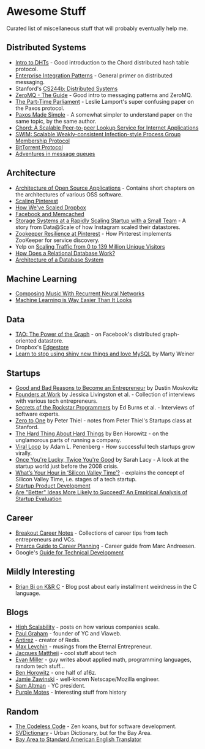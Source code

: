 # Awesome Stuff
Curated list of miscellaneous stuff that will probably eventually help me.

## Distributed Systems
* [Intro to DHTs](http://www.freedomlayer.org/articles/dht_intro.html) - Good introduction to the Chord distributed hash table protocol.
* [Enterprise Integration Patterns](http://www.enterpriseintegrationpatterns.com/toc.html) - General primer on distributed messaging.
* Stanford's [CS244b: Distributed Systems](http://www.scs.stanford.edu/14au-cs244b/)
* [ZeroMQ - The Guide](http://zguide.zeromq.org/page:all) - Good intro to messaging patterns and ZeroMQ.
* [The Part-Time Parliament](http://research.microsoft.com/en-us/um/people/lamport/pubs/lamport-paxos.pdf) - Leslie Lamport's super confusing paper on the Paxos protocol.
* [Paxos Made Simple](http://research.microsoft.com/en-us/um/people/lamport/pubs/paxos-simple.pdf) - A somewhat simpler to understand paper on the same topic, by the same author.
* [Chord: A Scalable Peer-to-peer Lookup Service for Internet Applications](http://pdos.csail.mit.edu/papers/chord:sigcomm01/chord_sigcomm.pdf)
* [SWIM: Scalable Weakly-consistent Infection-style Process Group Membership Protocol](https://www.cs.cornell.edu/~asdas/research/dsn02-swim.pdf)
* [BitTorrent Protocol](http://jonas.nitro.dk/bittorrent/bittorrent-rfc.html)
* [Adventures in message queues](http://antirez.com/news/88)

## Architecture
* [Architecture of Open Source Applications](http://aosabook.org/en/index.html) - Contains short chapters on the architectures of various OSS software.
* [Scaling Pinterest](https://www.youtube.com/watch?v=jQNCuD_hxdQ)
* [How We've Scaled Dropbox](https://www.youtube.com/watch?v=PE4gwstWhmc)
* [Facebook and Memcached](https://www.youtube.com/watch?v=UH7wkvcf0ys)
* [Storage Systems at a Rapidly Scaling Startup with a Small Team](https://www.youtube.com/watch?v=bLyv8zKa5DU) - A story from Data@Scale of how Instagram scaled their datastores.
* [Zookeeper Resilience at Pinterest](http://engineering.pinterest.com/post/77933733851/zookeeper-resilience-at-pinterest) - How Pinterest implements ZooKeeper for service discovery.
* Yelp on [Scaling Traffic from 0 to 139 Million Unique Visitors](http://engineeringblog.yelp.com/2014/10/scaling-traffic-from-0-to-139-million-unique-visitors.html)
* [How Does a Relational Database Work?](http://coding-geek.com/how-databases-work/)
* [Architecture of a Database System](http://db.cs.berkeley.edu/papers/fntdb07-architecture.pdf)

## Machine Learning
* [Composing Music With Recurrent Neural Networks](http://www.hexahedria.com/2015/08/03/composing-music-with-recurrent-neural-networks/)
* [Machine Learning is Way Easier Than It Looks](https://blog.intercom.io/machine-learning-way-easier-than-it-looks/)

## Data
* [TAO: The Power of the Graph](https://www.facebook.com/notes/facebook-engineering/tao-the-power-of-the-graph/10151525983993920) - on Facebook's distributed graph-oriented datastore.
* Dropbox's [Edgestore](https://www.youtube.com/watch?v=VZ-zJEWi-Vo)
* [Learn to stop using shiny new things and love MySQL](https://engineering.pinterest.com/blog/learn-stop-using-shiny-new-things-and-love-mysql) by Marty Weiner

## Startups
* [Good and Bad Reasons to Become an Entrepreneur](https://medium.com/i-m-h-o/good-and-bad-reasons-to-become-an-entrepreneur-decf0766de8d) by Dustin Moskovitz
* [Founders at Work](http://www.amazon.com/Founders-Work-Stories-Startups-Early/dp/1430210788) by Jessica Livingston et al. - Collection of interviews with various tech entrepreneurs.
* [Secrets of the Rockstar Programmers](http://www.amazon.com/Secrets-Rock-Star-Programmers-Riding/dp/0071490833) by Ed Burns et al. - Interviews of software experts.
* [Zero to One](http://www.amazon.com/Zero-One-Notes-Startups-Future/dp/0804139296) by Peter Thiel - notes from Peter Thiel's Startups class at Stanford.
* [The Hard Thing About Hard Things](http://www.amazon.com/The-Hard-Thing-About-Things/dp/0062273205) by Ben Horowitz - on the unglamorous parts of running a company.
* [Viral Loop](http://www.amazon.com/Viral-Loop-Facebook-Businesses-Themselves/dp/1401323499) by Adam L. Penenberg - How successful tech startups grow virally.
* [Once You're Lucky, Twice You're Good](http://www.amazon.com/Once-Youre-Lucky-Twice-Good/dp/1592404278) by Sarah Lacy - A look at the startup world just before the 2008 crisis.
* [What’s Your Hour in ‘Silicon Valley Time’?](https://medium.com/backchannel/how-the-tech-press-forces-a-narrative-on-companies-it-covers-5f89fdb7793e) - explains the concept of Silicon Valley Time, i.e. stages of a tech startup.
* [Startup Product Development](http://www.slideshare.net/MarketingNinja/startup-product-development)
* [Are "Better" Ideas More Likely to Succeed? An Empirical Analysis of Startup Evaluation ](http://www.hbs.edu/faculty/Publication%20Files/16-013_201e071c-9dd8-4838-b5aa-492f4f202822.pdf)

## Career
* [Breakout Career Notes](http://www.breakoutcareers.com/) - Collections of career tips from tech entrepreneurs and VCs.
* [Pmarca Guide to Career Planning](http://pmarchive.com/guide_to_career_planning_part0.html) - Career guide from Marc Andreesen.
* Google's [Guide for Technical Development](https://www.google.com/about/careers/students/guide-to-technical-development.html)

## Mildly Interesting
* [Brian Bi on K&R C](https://spin0r.wordpress.com/2014/11/21/kr-c/) - Blog post about early installment weirdness in the C language.

## Blogs
* [High Scalability](http://highscalability.com/) - posts on how various companies scale.
* [Paul Graham](http://www.paulgraham.com/) - founder of YC and Viaweb.
* [Antirez](http://antirez.com/latest/0) - creator of Redis.
* [Max Levchin](http://max.levch.in/) - musings from the Eternal Entrepreneur.
* [Jacques Mattheij](http://jacquesmattheij.com/) - cool stuff about tech
* [Evan Miller](http://www.evanmiller.org/) - guy writes about applied math, programming languages, random tech stuff...
* [Ben Horowitz](http://www.bhorowitz.com/) - one half of a16z.
* [Jamie Zawinski](http://www.jwz.org/blog/) - well-known Netscape/Mozilla engineer.
* [Sam Altman](http://blog.samaltman.com/) - YC president.
* [Purple Motes](http://purplemotes.net/) - Interesting stuff from history

## Random
* [The Codeless Code](http://thecodelesscode.com/contents) - Zen koans, but for software development.
* [SVDictionary](http://svdictionary.com/) - Urban Dictionary, but for the Bay Area.
* [Bay Area to Standard American English Translator](http://www.mcsweeneys.net/articles/bay-area-to-standard-american-english-translator) 
